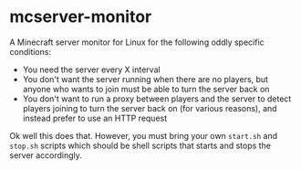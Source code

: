 # mcserver-monitor
A Minecraft server monitor for Linux for the following oddly specific conditions:
- You need the server every X interval
- You don't want the server running when there are no players, but anyone who wants to join must be able to turn the server back on
- You don't want to run a proxy between players and the server to detect players joining to turn the server back on (for various reasons), and instead prefer to use an HTTP request

Ok well this does that. However, you must bring your own `start.sh` and `stop.sh` scripts which should be shell scripts that starts and stops the server accordingly.
